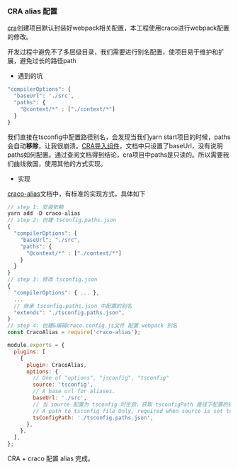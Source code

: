 ### CRA alias 配置
[cra](https://create-react-app.dev/docs/getting-started/)创建项目默认封装好webpack相关配置，本工程使用craco进行webpack配置的修改。

开发过程中避免不了多层级目录，我们需要进行别名配置，使项目易于维护和扩展，避免过长的路径path

- 遇到的坑

```javascript
"compilerOptions": {
  "baseUrl": './src',
  "paths": {
    "@context/*" : ["./context/*"]
  }
}
```
我们直接在tsconfig中配置路径别名，会发现当我们yarn start项目的时候，paths会自动**移除**，让我很崩溃。[CRA导入组件](https://create-react-app.dev/docs/importing-a-component)，文档中只设置了baseUrl，没有说明paths如何配置。通过查阅文档得到结论，cra项目中paths是只读的。所以需要我们曲线救国，使用其他的方式实现。

- 实现

[craco-alias](https://github.com/risenforces/craco-alias)文档中，有标准的实现方式，具体如下

```javascript
// step 1: 安装依赖
yarn add -D craco-alias
// step 2: 创建 tsconfig.paths.json
{
  "compilerOptions": {
    "baseUrl": "./src",
    "paths": {
      "@context/*" : ["./context/*"]
    }
  }
}
// step 3: 修改 tsconfig.json
{
  "compilerOptions": { ... },
  ...
  // 继承 tsconfig.paths.json 中配置的别名
  "extends": "./tsconfig.paths.json",
}
// step 4: 创建&编辑craco.config.js文件 配置 webpack 别名
const CracoAlias = require('craco-alias');

module.exports = {
  plugins: [
    {
      plugin: CracoAlias,
      options: {
        // One of "options", "jsconfig", "tsconfig"
        source: 'tsconfig',
        // A base url for aliases.
        baseUrl: './src',
        // 当 source 配置为 tsconfig 时生效，获取 tsconfigPath 路径下配置的别名
        // A path to tsconfig file Only, required when source is set to "tsconfig"
        tsConfigPath: './tsconfig.paths.json',
      },
    },
  ],
};
```
CRA + craco 配置 alias 完成。

